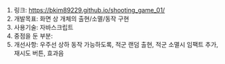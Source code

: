 1. 링크: https://bkim89229.github.io/shooting_game_01/
2. 개발목표: 화면 상 개체의 출현/소멸/동작 구현
3. 사용기술: 자바스크립트
4. 중점을 둔 부분: 
5. 개선사항: 우주선 상하 동작 가능하도록, 적군 랜덤 출현, 적군 소멸시 임팩트 추가, 재시도 버튼, 효과음
